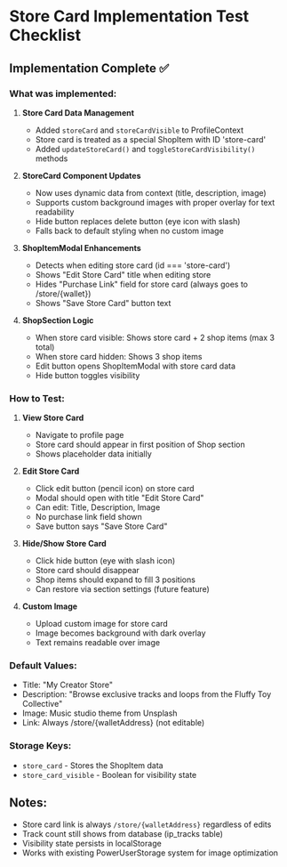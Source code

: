 # Store Card Implementation Test Checklist

## Implementation Complete ✅

### What was implemented:
1. **Store Card Data Management**
   - Added `storeCard` and `storeCardVisible` to ProfileContext
   - Store card is treated as a special ShopItem with ID 'store-card'
   - Added `updateStoreCard()` and `toggleStoreCardVisibility()` methods

2. **StoreCard Component Updates**
   - Now uses dynamic data from context (title, description, image)
   - Supports custom background images with proper overlay for text readability
   - Hide button replaces delete button (eye icon with slash)
   - Falls back to default styling when no custom image

3. **ShopItemModal Enhancements**
   - Detects when editing store card (id === 'store-card')
   - Shows "Edit Store Card" title when editing store
   - Hides "Purchase Link" field for store card (always goes to /store/{wallet})
   - Shows "Save Store Card" button text

4. **ShopSection Logic**
   - When store card visible: Shows store card + 2 shop items (max 3 total)
   - When store card hidden: Shows 3 shop items
   - Edit button opens ShopItemModal with store card data
   - Hide button toggles visibility

### How to Test:

1. **View Store Card**
   - Navigate to profile page
   - Store card should appear in first position of Shop section
   - Shows placeholder data initially

2. **Edit Store Card**
   - Click edit button (pencil icon) on store card
   - Modal should open with title "Edit Store Card"
   - Can edit: Title, Description, Image
   - No purchase link field shown
   - Save button says "Save Store Card"

3. **Hide/Show Store Card**
   - Click hide button (eye with slash icon)
   - Store card should disappear
   - Shop items should expand to fill 3 positions
   - Can restore via section settings (future feature)

4. **Custom Image**
   - Upload custom image for store card
   - Image becomes background with dark overlay
   - Text remains readable over image

### Default Values:
- Title: "My Creator Store"
- Description: "Browse exclusive tracks and loops from the Fluffy Toy Collective"
- Image: Music studio theme from Unsplash
- Link: Always /store/{walletAddress} (not editable)

### Storage Keys:
- `store_card` - Stores the ShopItem data
- `store_card_visible` - Boolean for visibility state

## Notes:
- Store card link is always `/store/{walletAddress}` regardless of edits
- Track count still shows from database (ip_tracks table)
- Visibility state persists in localStorage
- Works with existing PowerUserStorage system for image optimization